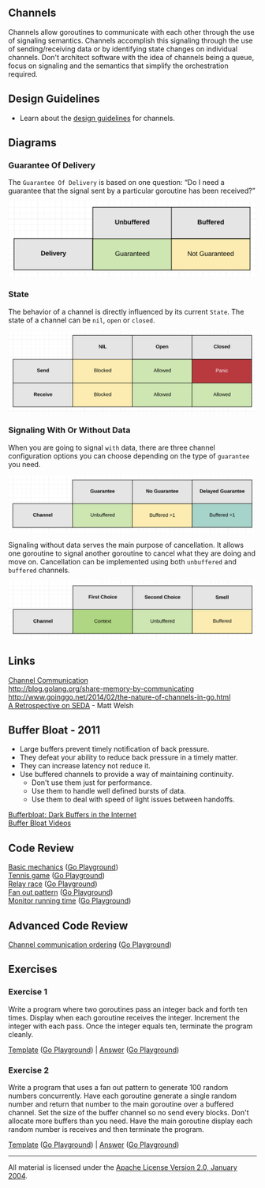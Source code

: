 ## Channels
Channels allow goroutines to communicate with each other through the use of signaling semantics. Channels accomplish this signaling through the use of sending/receiving data or by identifying state changes on individual channels. Don't architect software with the idea of channels being a queue, focus on signaling and the semantics that simplify the orchestration required.

## Design Guidelines

* Learn about the [design guidelines](../../#channel-design) for channels.

## Diagrams

### Guarantee Of Delivery

The `Guarantee Of Delivery` is based on one question: “Do I need a guarantee that the signal sent by a particular goroutine has been received?”

![Ardan Labs](guarantee_of_delivery.png)

### State

The behavior of a channel is directly influenced by its current `State`. The state of a channel can be `nil`, `open` or `closed`.

![Ardan Labs](state.png)

### Signaling With Or Without Data

When you are going to signal `with` data, there are three channel configuration options you can choose depending on the type of `guarantee` you need.

![Ardan Labs](signaling_with_data.png)

Signaling without data serves the main purpose of cancellation. It allows one goroutine to signal another goroutine to cancel what they are doing and move on. Cancellation can be implemented using both `unbuffered` and `buffered` channels.

![Ardan Labs](signaling_without_data.png)

## Links

[Channel Communication](https://golang.org/ref/mem#tmp_7)  
http://blog.golang.org/share-memory-by-communicating  
http://www.goinggo.net/2014/02/the-nature-of-channels-in-go.html  
[A Retrospective on SEDA](http://matt-welsh.blogspot.com/2010/07/retrospective-on-seda.html) - Matt Welsh  

## Buffer Bloat - 2011

* Large buffers prevent timely notification of back pressure.
* They defeat your ability to reduce back pressure in a timely matter.
* They can increase latency not reduce it.
* Use buffered channels to provide a way of maintaining continuity.
	* Don't use them just for performance.
	* Use them to handle well defined bursts of data.
	* Use them to deal with speed of light issues between handoffs.

[Bufferbloat: Dark Buffers in the Internet](https://www.youtube.com/watch?v=qbIozKVz73g)  
[Buffer Bloat Videos](http://www.bufferbloat.net/projects/cerowrt/wiki/Bloat-videos)  

## Code Review

[Basic mechanics](example1/example1.go) ([Go Playground](https://play.golang.org/p/n5N9pviByX))  
[Tennis game](example2/example2.go) ([Go Playground](https://play.golang.org/p/wlM-cY000f))  
[Relay race](example3/example3.go) ([Go Playground](https://play.golang.org/p/OsyUwckOie))  
[Fan out pattern](example4/example4.go) ([Go Playground](https://play.golang.org/p/kT0F-_fCob))  
[Monitor running time](example5/example5.go) ([Go Playground](https://play.golang.org/p/TsJSagQawy))  

## Advanced Code Review

[Channel communication ordering](advanced/example1/example1.go) ([Go Playground](https://play.golang.org/p/b3pPHMYZbX))

## Exercises

### Exercise 1
Write a program where two goroutines pass an integer back and forth ten times. Display when each goroutine receives the integer. Increment the integer with each pass. Once the integer equals ten, terminate the program cleanly.

[Template](exercises/template1/template1.go) ([Go Playground](https://play.golang.org/p/BUNf38ZLka)) | 
[Answer](exercises/exercise1/exercise1.go) ([Go Playground](https://play.golang.org/p/SNJsv1p5B5))

### Exercise 2
Write a program that uses a fan out pattern to generate 100 random numbers concurrently. Have each goroutine generate a single random number and return that number to the main goroutine over a buffered channel. Set the size of the buffer channel so no send every blocks. Don't allocate more buffers than you need. Have the main goroutine display each random number is receives and then terminate the program.

[Template](exercises/template2/template2.go) ([Go Playground](http://play.golang.org/p/CpsDFNmazH)) | 
[Answer](exercises/exercise2/exercise2.go) ([Go Playground](http://play.golang.org/p/Li7hl3pOSu))
___
All material is licensed under the [Apache License Version 2.0, January 2004](http://www.apache.org/licenses/LICENSE-2.0).
